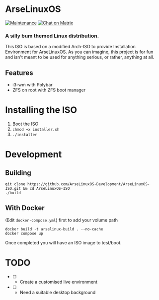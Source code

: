 # ArseLinuxOS

[![Maintenance](https://img.shields.io/maintenance/yes/2023.svg)]()
[![Chat on Matrix](https://matrix.to/img/matrix-badge.svg)](https://matrix.to/#/#arselinux-dev:envs.net)

### A silly bum themed Linux distribution.

This ISO is based on a modified Arch-ISO to provide Installation Environment for ArseLinuxOS. 
As you can imagine, this project is for fun and isn't meant to be used for anything serious, or rather, anything at all.

## Features
- i3-wm with Polybar
- ZFS on root with ZFS boot manager

# Installing the ISO
1. Boot the ISO
2. `chmod +x installer.sh`
3. `./installer`



# Development

## Building

```
git clone https://github.com/ArseLinuxOS-Development/ArseLinuxOS-ISO.git && cd ArseLinuxOS-ISO
./build
```

## With Docker

(Edit `docker-compose.yml`) first to add your volume path
```
docker build -t arselinux-build . --no-cache
docker compose up
```

Once completed you will have an ISO image to test/boot. 


# TODO
- [ ] - Create a customised live environment
- [ ] - Need a suitable desktop background
